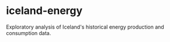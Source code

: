 # iceland-energy
Exploratory analysis of Iceland's historical energy production and consumption data.
